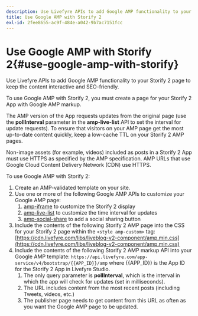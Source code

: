 ```yaml
---
description: Use Livefyre APIs to add Google AMP functionality to your Storify 2 page to keep the content interactive and SEO-friendly.
title: Use Google AMP with Storify 2
exl-id: 2fee8655-ac9f-484e-a042-9b7ac7151fcc
---
```

# Use Google AMP with Storify 2{#use-google-amp-with-storify}

Use Livefyre APIs to add Google AMP functionality to your Storify 2 page to keep the content interactive and SEO-friendly.

To use Google AMP with Storify 2, you must create a page for your Storify 2 App with Google AMP markup.

The AMP version of the App requests updates from the original page (use the **pollInterval** parameter in the **amp-live-list** API to set the interval for update requests). To ensure that visitors on your AMP page get the most up-to-date content quickly, keep a low-cache TTL on your Storify 2 AMP pages.

Non-image assets (for example, videos) included as posts in a Storify 2 App must use HTTPS as specified by the AMP specification. AMP URLs that use Google Cloud Content Delivery Network (CDN) use HTTPS.

To use Google AMP with Storify 2:

1. Create an AMP-validated template on your site.
1. Use one or more of the following Google AMP APIs to customize your Google AMP page:
   1. [amp-iframe](https://www.ampproject.org/docs/reference/components/amp-iframe) to customize the Storify 2 display
   1. [amp-live-list](https://www.ampproject.org/docs/reference/components/amp-live-list) to customize the time interval for updates
   1. [amp-social-share](https://www.ampproject.org/docs/reference/components/amp-social-share) to add a social sharing button
1. Include the contents of the following Storify 2 AMP page into the CSS for your Storify 2 page within the `<style amp-custom>` tag: [https://cdn.livefyre.com/libs/liveblog-v2-component/amp.min.css](https://cdn.livefyre.com/libs/liveblog-v2-component/amp.min.css)
1. Include the contents of the following Storify 2 AMP markup API into your Google AMP template: `https://api.livefyre.com/app-service/v4/bootstrap/{{APP_ID}}/amp` where {{APP_ID}} is the App ID for the Storify 2 App in Livefyre Studio.
   1. The only query parameter is **pollInterval**, which is the interval in which the app will check for updates (set in milliseconds).
   1. The URL includes content from the most recent posts (including Tweets, videos, etc.)
   1. The publisher page needs to get content from this URL as often as you want the Google AMP page to be updated.
